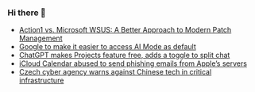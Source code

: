 ### Hi there 👋

<!--START_SECTION:feed-->
* [Action1 vs. Microsoft WSUS: A Better Approach to Modern Patch Management](https://www.bleepingcomputer.com/news/security/action1-vs-microsoft-wsus-a-better-approach-to-modern-patch-management/)
* [Google to make it easier to access AI Mode as default](https://www.bleepingcomputer.com/news/google/google-to-make-it-easier-to-access-ai-mode-as-default/)
* [ChatGPT makes Projects feature free, adds a toggle to split chat](https://www.bleepingcomputer.com/news/artificial-intelligence/chatgpt-makes-projects-feature-free-adds-a-toggle-to-split-chat/)
* [iCloud Calendar abused to send phishing emails from Apple’s servers](https://www.bleepingcomputer.com/news/security/icloud-calendar-abused-to-send-phishing-emails-from-apples-servers/)
* [Czech cyber agency warns against Chinese tech in critical infrastructure](https://www.bleepingcomputer.com/news/security/czech-cyber-agency-warns-against-chinese-tech-in-critical-infrastructure/)
<!--END_SECTION:feed-->

<!--
**frankenk/frankenk** is a ✨ _special_ ✨ repository because its `README.md` (this file) appears on your GitHub profile.

Here are some ideas to get you started:

- 🔭 I’m currently working on ...
- 🌱 I’m currently learning ...
- 👯 I’m looking to collaborate on ...
- 🤔 I’m looking for help with ...
- 💬 Ask me about ...
- 📫 How to reach me: ...
- 😄 Pronouns: ...
- ⚡ Fun fact: ...
-->



